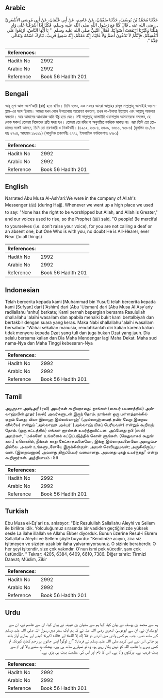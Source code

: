 ## Arabic


<div dir="rtl" lang="ar" style={{fontSize:'larger',backgroundColor:'#f8f9fa',padding:20}}>
حَدَّثَنَا مُحَمَّدُ بْنُ يُوسُفَ، حَدَّثَنَا سُفْيَانُ، عَنْ عَاصِمٍ، عَنْ أَبِي عُثْمَانَ، عَنْ أَبِي مُوسَى الأَشْعَرِيِّ ـ رضى الله عنه ـ قَالَ كُنَّا مَعَ رَسُولِ اللَّهِ صلى الله عليه وسلم، فَكُنَّا إِذَا أَشْرَفْنَا عَلَى وَادٍ هَلَّلْنَا وَكَبَّرْنَا ارْتَفَعَتْ أَصْوَاتُنَا، فَقَالَ النَّبِيُّ صلى الله عليه وسلم ‏ "‏ يَا أَيُّهَا النَّاسُ، ارْبَعُوا عَلَى أَنْفُسِكُمْ، فَإِنَّكُمْ لاَ تَدْعُونَ أَصَمَّ وَلاَ غَائِبًا، إِنَّهُ مَعَكُمْ، إِنَّهُ سَمِيعٌ قَرِيبٌ، تَبَارَكَ اسْمُهُ وَتَعَالَى جَدُّهُ ‏"‏‏.‏
</div>
<div style={{backgroundColor:'#f8f9fa',padding:20, marginBottom: 10}}><table> <thead> <tr> <th>References:</th> <th></th> </tr> </thead> <tbody><tr><td>Hadith No</td><td>2992</td></tr><tr><td>Arabic No</td><td>2992</td></tr><tr><td>Reference</td><td>Book 56 Hadith 201</td></tr></tbody></table></div>

## Bengali


<div dir="ltr" lang="bn" style={{fontSize:'larger',backgroundColor:'#f8f9fa',padding:20}}>
আবূ মূসা আল-আশ‘আরী (রাঃ) হতে বর্ণিত। তিনি বলেন, এক সফরে আমরা আল্লাহর রাসূল সাল্লাল্লাহু আলাইহি ওয়াসাল্লাম-এর সঙ্গে ছিলাম। আমরা যখন কোন উপত্যকায় আরোহণ করতাম, তখন লা-ইলাহা ইল্লাল্লাহ এবং আল্লাহু আকবার বলতাম। আর আমাদের আওয়াজ অতি উঁচু হয়ে যেত। নবী সাল্লাল্লাহু আলাইহি ওয়াসাল্লাম আমাদেরকে বললেন, হে লোক সকল! তোমরা নিজেদের প্রতি সদয় হও। তোমরা তো বধির বা অনুপস্থিত কাউকে ডাকছ না। বরং তিনি তো তোমাদের সঙ্গেই আছেন, তিনি তো শ্রবণকারী ও নিকটবর্তী। (৪২০২, ৬৩৮৪, ৬৪০৯, ৬৬১০, ৭৩৮৬) (মুসলিম ৪৮/১৩ হাঃ ২৭০৪, আহমাদ ১৯৬১৯) (আধুনিক প্রকাশনীঃ ২৭৭১, ইসলামিক ফাউন্ডেশনঃ ২৭৮১)
</div>
<div style={{backgroundColor:'#f8f9fa',padding:20, marginBottom: 10}}><table> <thead> <tr> <th>References:</th> <th></th> </tr> </thead> <tbody><tr><td>Hadith No</td><td>2992</td></tr><tr><td>Arabic No</td><td>2992</td></tr><tr><td>Reference</td><td>Book 56 Hadith 201</td></tr></tbody></table></div>

## English


<div dir="ltr" lang="en" style={{fontSize:'larger',backgroundColor:'#f8f9fa',padding:20}}>
Narrated Abu Musa Al-Ash'ari:We were in the company of Allah's Messenger (ﷺ) (during Hajj). Whenever we went up a high place we used to say: "None has the right to be worshipped but Allah, and Allah is Greater," and our voices used to rise, so the Prophet (ﷺ) said, "O people! Be merciful to yourselves (i.e. don't raise your voice), for you are not calling a deaf or an absent one, but One Who is with you, no doubt He is All-Hearer, ever Near (to all things)
</div>
<div style={{backgroundColor:'#f8f9fa',padding:20, marginBottom: 10}}><table> <thead> <tr> <th>References:</th> <th></th> </tr> </thead> <tbody><tr><td>Hadith No</td><td>2992</td></tr><tr><td>Arabic No</td><td>2992</td></tr><tr><td>Reference</td><td>Book 56 Hadith 201</td></tr></tbody></table></div>

## Indonesian


<div dir="ltr" lang="id" style={{fontSize:'larger',backgroundColor:'#f8f9fa',padding:20}}>
Telah bercerita kepada kami [Muhammad bin Yusuf] telah bercerita kepada kami [Sufyan] dari ['Ashim] dari [Abu 'Utsman] dari [Abu Musa Al Asy'ariy radliallahu 'anhu] berkata; Kami pernah bepergian bersama Rasulullah shallallahu 'alaihi wasallam dan apabila menaiki bukit kami bertalbiyah dan bertakbir dengan suara yang keras. Maka Nabi shallallahu 'alaihi wasallam bersabda: "Wahai sekalian manusia, rendahkanlah diri kalian karena kalian tidak menyeru kepada Dzat yang tuli dan juga bukan Dzat yang jauh. Dia selalu bersama kalian dan Dia Maha Mendengar lagi Maha Dekat. Maha suci nama-Nya dan Maha Tinggi kebesaran-Nya
</div>
<div style={{backgroundColor:'#f8f9fa',padding:20, marginBottom: 10}}><table> <thead> <tr> <th>References:</th> <th></th> </tr> </thead> <tbody><tr><td>Hadith No</td><td>2992</td></tr><tr><td>Arabic No</td><td>2992</td></tr><tr><td>Reference</td><td>Book 56 Hadith 201</td></tr></tbody></table></div>

## Tamil


<div dir="ltr" lang="ta" style={{fontSize:'larger',backgroundColor:'#f8f9fa',padding:20}}>
அபூமூசா அஷ்அரீ (ரலி) அவர்கள் கூறியதாவது: நாங்கள் (கைபர் பயணத்தில்) அல்லாஹ்வின் தூதர் (ஸல்) அவர்களுடன் இருந் தோம். நாங்கள் ஒரு பள்ளத்தாக்கில் ஏறும் போது, யிலா இலாஹ இல்லல்லாஹ்’ (அல்லாஹ்வைத் தவிர வேறு இறைவ னில்லை) என்றும் ‘அல்லாஹு அக்பர்’ (அல்லாஹ் மிகப் பெரியவன்) என்றும் கூறிவந்தோம். (ஒரு கட்டத்தில்) எங்கள் குரல்கள் உயர்ந்துவிட்டன. அப்போது நபி (ஸல்) அவர்கள், ‘‘மக்களே! உங்களைக் கட்டுப்படுத்திக் கொள் ளுங்கள். (மெதுவாகக் கூறுங்கள்.) ஏனெனில், நீங்கள் காது கேட்காதவனையோ, இங்கு இல்லாதவனையோ அழைப்பதில்லை. அவன் உங்களுடனேயே இருக்கின்றான். அவன் செவியுறுபவன்; அருகிலிருப்பவன். (இறைவனான) அவனது திருப்பெயர் வளமானது. அவனது புகழ் உயர்ந்தது” என்று கூறினார்கள். அத்தியாயம் : 56
</div>
<div style={{backgroundColor:'#f8f9fa',padding:20, marginBottom: 10}}><table> <thead> <tr> <th>References:</th> <th></th> </tr> </thead> <tbody><tr><td>Hadith No</td><td>2992</td></tr><tr><td>Arabic No</td><td>2992</td></tr><tr><td>Reference</td><td>Book 56 Hadith 201</td></tr></tbody></table></div>

## Turkish


<div dir="ltr" lang="tr" style={{fontSize:'larger',backgroundColor:'#f8f9fa',padding:20}}>
Ebu Musa el-Eş'ari r.a. anlatıyor: "Biz Resulullah Sallallahu Aleyhi ve Sellem ile birlikte idik. Yolculuğumuz sırasında bir vadiden geçtiğimizde yüksek sesle La ilahe illallah ve Allahu Ekber diyorduk. Bunun üzerine ResuI-i Ekrem Sallallahu Aleyhi ve Sellem şöyle buyurdu: "Kendinize acıyın, zira siz işitmeyen ve sizden uzak bir ilaha yalvarmıyorsunuz. O sizinle beraberdir. O her şeyi işitendir, size çok yakındır. O'nun ismi pek yücedir, şanı çok üstündür. " Tekrar: 4205, 6384, 6409, 6610, 7386. Diğer tahric: Tirmizi Daavat; Müslim, Zikir
</div>
<div style={{backgroundColor:'#f8f9fa',padding:20, marginBottom: 10}}><table> <thead> <tr> <th>References:</th> <th></th> </tr> </thead> <tbody><tr><td>Hadith No</td><td>2992</td></tr><tr><td>Arabic No</td><td>2992</td></tr><tr><td>Reference</td><td>Book 56 Hadith 201</td></tr></tbody></table></div>

## Urdu


<div dir="rtl" lang="ur" style={{fontSize:'larger',backgroundColor:'#f8f9fa',padding:20}}>
ہم سے محمد بن یوسف نے بیان کیا، کہا ہم سے سفیان بن عیینہ نے بیان کیا، ان سے عاصم نے، ان سے ابوعثمان نے، ان سے ابوموسیٰ اشعری رضی اللہ عنہ نے کہ ہم ایک سفر میں رسول اللہ صلی اللہ علیہ وسلم کے ساتھ تھے۔ جب ہم کسی وادی میں اترتے تو «لا إله إلا الله» اور «الله اكبر» کہتے اور ہماری آواز بلند ہو جاتی اس لیے نبی کریم صلی اللہ علیہ وسلم نے فرمایا: ”اے لوگو! اپنی جانوں پر رحم کھاؤ، کیونکہ تم کسی بہرے یا غائب اللہ کو نہیں پکار رہے ہو۔ وہ تو تمہارے ساتھ ہی ہے۔ بیشک وہ سننے والا اور تم سے بہت قریب ہے۔ برکتوں والا ہے۔ اس کا نام اور اس کی عظمت بہت ہی بڑی ہے۔“
</div>
<div style={{backgroundColor:'#f8f9fa',padding:20, marginBottom: 10}}><table> <thead> <tr> <th>References:</th> <th></th> </tr> </thead> <tbody><tr><td>Hadith No</td><td>2992</td></tr><tr><td>Arabic No</td><td>2992</td></tr><tr><td>Reference</td><td>Book 56 Hadith 201</td></tr></tbody></table></div>